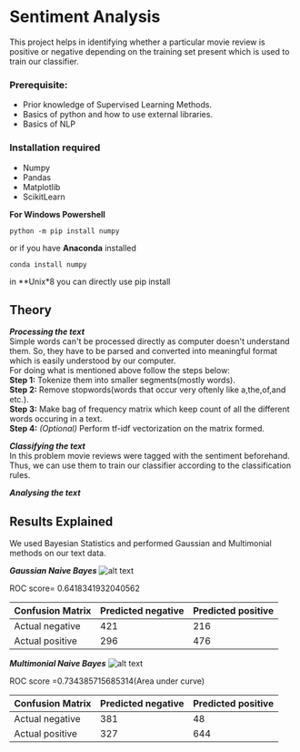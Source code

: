 # Sentiment Analysis

This project helps in identifying whether a particular movie review is positive or negative depending on the training set present which is used to train our classifier.

### Prerequisite:
* Prior knowledge of Supervised Learning Methods.
* Basics of python and how to use external libraries.
* Basics of NLP

### Installation required
* Numpy
* Pandas
* Matplotlib
* ScikitLearn

**For Windows Powershell**
```
python -m pip install numpy
```

or if you have **Anaconda** installed
```
conda install numpy
```

in **Unix*8 you can directly use pip install

## Theory 

***Processing the text*** <br/>
Simple words can't be processed directly as computer doesn't understand them. So, they have to be parsed and converted into meaningful format which is easily understood by our computer. <br/> 
For doing what is mentioned above follow the steps below: <br/>
**Step 1:** Tokenize them into smaller segments(mostly words). <br/>
**Step 2:** Remove stopwords(words that occur very oftenly like a,the,of,and etc.). <br/>
**Step 3:** Make bag of frequency matrix which keep count of all the different words occuring in a text. <br/>
**Step 4:** *(Optional)* Perform tf-idf vectorization on the matrix formed. <br/>

***Classifying the text*** <br/>
In this problem movie reviews were tagged with the sentiment beforehand. Thus, we can use them to train our classifier according to the classification rules.<br/>

***Analysing the text***<br/>




## Results Explained ##
We used Bayesian Statistics and performed Gaussian and Multimonial methods on our text data. <br/>



***Gaussian Naive Bayes***
![alt text](https://github.com/RoronaRohit/sentiment-analysis/blob/master/gaussian_ROC_curve.png)

ROC score= 0.6418341932040562


**Confusion Matrix** | Predicted negative | Predicted positive
-------------------- | ------------------ | ------------------
Actual negative      |       421          |      216
Actual positive      |       296          |      476


***Multimonial Naive Bayes***
![alt text](https://github.com/RoronaRohit/sentiment-analysis/blob/master/multimonial_ROC_curve.png)

ROC score =0.734385715685314(Area under curve)


**Confusion Matrix** | Predicted negative | Predicted positive
-------------------- | ------------------ | ------------------
Actual negative      |       381          |      48
Actual positive      |       327          |      644








